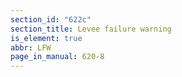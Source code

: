 ```yaml
---
section_id: "622c"
section_title: Levee failure warning
is_element: true
abbr: LFW
page_in_manual: 620-8
---
```

